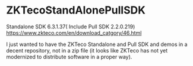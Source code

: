 # ZKTecoStandAlonePullSDK
Standalone SDK 6.3.1.37( Include Pull SDK 2.2.0.219) https://www.zkteco.com/en/download_catgory/46.html

I just wanted to have the ZKTeco Standalone and Pull SDK and demos in a decent repository, not in a zip file (it looks like ZKTeco has not yet modernized to distribute software in a proper way).
